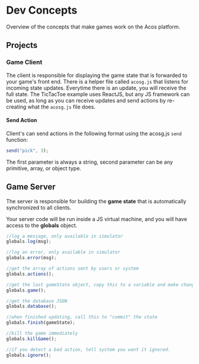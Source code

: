 # Dev Concepts

Overview of the concepts that make games work on the Acos platform.

## Projects

### Game Client

The client is responsible for displaying the game state that is forwarded to your game's front end. There is a helper file called `acosg.js` that listens for incoming state updates. Everytime there is an update, you will receive the full state. The TicTacToe example uses ReactJS, but any JS framework can be used, as long as you can receive updates and send actions by re-creating what the `acosg.js` file does.

#### Send Action

Client's can send actions in the following format using the acosg.js `send` function:

```js
send("pick", 3);
```

The first parameter is always a string, second parameter can be any primitive, array, or object type.

## Game Server

The server is responsible for building the **game state** that is automatically synchronized to all clients.

Your server code will be run inside a JS virtual machine, and you will have access to the **globals** object.

```js
//log a message, only available in simulator
globals.log(msg);

//log an error, only available in simulator
globals.error(msg);

//get the array of actions sent by users or system
globals.actions();

//get the last gameState object, copy this to a variable and make changes directly to it
globals.game();

//get the database JSON
globals.database();

//when finished updating, call this to "commit" the state
globals.finish(gameState);

//kill the game immediately
globals.killGame();

//if you detect a bad action, tell system you want it ignored.
globals.ignore();
```
